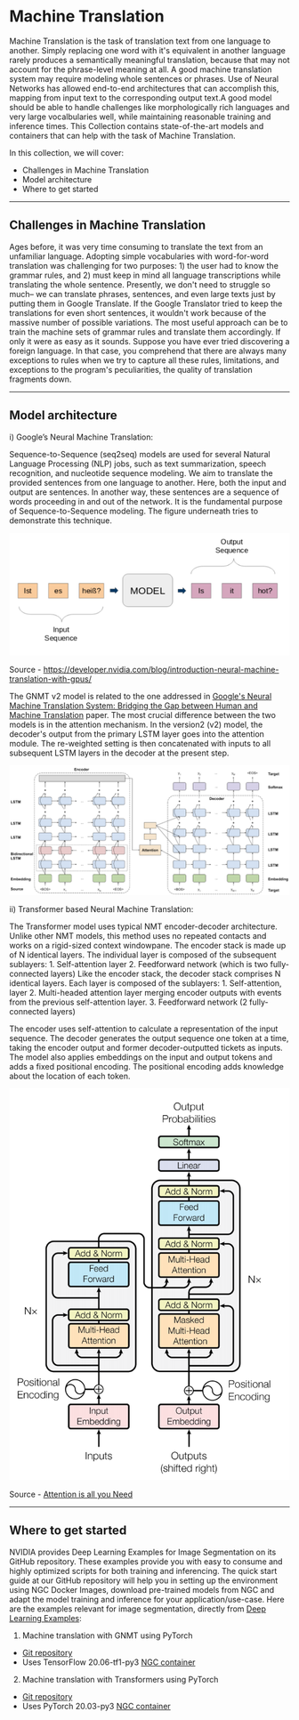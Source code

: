 # Machine Translation

Machine Translation is the task of translation text from one language to another. Simply replacing one word with it's equivalent in another language rarely produces a semantically meaningful translation, because that may not account for the phrase-level meaning at all. A good machine translation system may require modeling whole sentences or phrases. Use of Neural Networks has allowed end-to-end architectures that can accomplish this, mapping from input text to the corresponding output text.A good model should be able to handle challenges like morphologically rich languages and very large vocalbularies well, while maintaining reasonable training and inference times. This Collection contains state-of-the-art models and containers that can help with the task of Machine Translation.

In this collection, we will cover:
- Challenges in Machine Translation
- Model architecture
- Where to get started

---
## Challenges in Machine Translation

Ages before, it was very time consuming to translate the text from an unfamiliar language. Adopting simple vocabularies with word-for-word translation was challenging for two purposes: 1) the user had to know the grammar rules, and 2) must keep in mind all language transcriptions while translating the whole sentence.
Presently, we don't need to struggle so much– we can translate phrases, sentences, and even large texts just by putting them in Google Translate.
If the Google Translator tried to keep the translations for even short sentences, it wouldn't work because of the massive number of possible variations. The most useful approach can be to train the machine sets of grammar rules and translate them accordingly. If only it were as easy as it sounds.
Suppose you have ever tried discovering a foreign language. In that case, you comprehend that there are always many exceptions to rules when we try to capture all these rules, limitations, and exceptions to the program's peculiarities, the quality of translation fragments down.

---
## Model architecture

i) Google’s Neural Machine Translation:

Sequence-to-Sequence (seq2seq) models are used for several Natural Language Processing (NLP) jobs, such as text summarization, speech recognition, and nucleotide sequence modeling. We aim to translate the provided sentences from one language to another.
Here, both the input and output are sentences. In another way, these sentences are a sequence of words proceeding in and out of the network. It is the fundamental purpose of Sequence-to-Sequence modeling. The figure underneath tries to demonstrate this technique.

![Basic Architecture](img/6_machine-translation-figure-1.png)

Source - https://developer.nvidia.com/blog/introduction-neural-machine-translation-with-gpus/

The GNMT v2 model is related to the one addressed in [Google's Neural Machine Translation System: Bridging the Gap between Human and Machine Translation](https://arxiv.org/abs/1609.08144) paper.
The most crucial difference between the two models is in the attention mechanism. In the version2 (v2) model, the decoder's output from the primary LSTM layer goes into the attention module. The re-weighted setting is then concatenated with inputs to all subsequent LSTM layers in the decoder at the present step.

![Basic Architecture](img/6_machine-translation-figure-2.png)

ii) Transformer based Neural Machine Translation:

The Transformer model uses typical NMT encoder-decoder architecture. Unlike other NMT models, this method uses no repeated contacts and works on a rigid-sized context windowpane. The encoder stack is made up of N identical layers. The individual layer is composed of the subsequent sublayers: 1. Self-attention layer 2. Feedforward network (which is two fully-connected layers) Like the encoder stack, the decoder stack comprises N identical layers. Each layer is composed of the sublayers: 1. Self-attention, layer 2. Multi-headed attention layer merging encoder outputs with events from the previous self-attention layer. 3. Feedforward network (2 fully-connected layers)

The encoder uses self-attention to calculate a representation of the input sequence. The decoder generates the output sequence one token at a time, taking the encoder output and former decoder-outputted tickets as inputs. The model also applies embeddings on the input and output tokens and adds a fixed positional encoding. The positional encoding adds knowledge about the location of each token.

![Basic Architecture](img/6_machine-translation-figure-3.png)

Source - [Attention is all you Need](https://arxiv.org/abs/1706.03762)

---
## Where to get started

NVIDIA provides Deep Learning Examples for Image Segmentation on its GitHub repository. These examples provide you with easy to consume and highly optimized scripts for both training and inferencing. The quick start guide at our GitHub repository will help you in setting up the environment using NGC Docker Images, download pre-trained models from NGC and adapt the model training and inference for your application/use-case. 
Here are the examples relevant for image segmentation, directly from [Deep Learning Examples](https://github.com/NVIDIA/DeepLearningExamples):

1. Machine translation with GNMT using PyTorch
- [Git repository](https://github.com/NVIDIA/DeepLearningExamples/tree/master/TensorFlow/Translation/GNMT)
- Uses TensorFlow 20.06-tf1-py3 [NGC container](https://ngc.nvidia.com/registry/nvidia-tensorflow)


2. Machine translation with Transformers using PyTorch
- [Git repository](https://github.com/NVIDIA/DeepLearningExamples/tree/master/PyTorch/Translation/Transformer)
- Uses PyTorch 20.03-py3 [NGC container](https://ngc.nvidia.com/registry/nvidia-pytorch)
